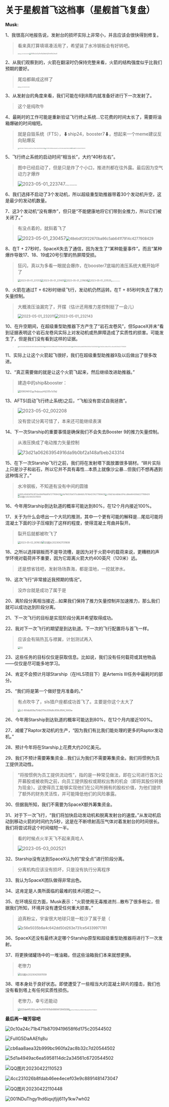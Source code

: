 # 关于星舰首飞这档事（星舰首飞复盘）

**Musk:** 

1、我很高兴地报告说，发射台的损坏实际上非常小，并且应该会很快得到修复。

> 看来真打算填填凑活用了，希望装了水冷钢板会有好转吧。
>
> <img src="assets/QQ图片20230420231357.jpg" alt="QQ图片20230420231357" style="zoom:20%;" /><img src="assets/7695e2e2ly1hd7q0ikbi4j20m80e3mz8.jpg" alt="7695e2e2ly1hd7q0ikbi4j20m80e3mz8" style="zoom: 33%;" />

2、从我们观察到的，火箭在翻滚时仍保持完整来看，火箭的结构强度似乎比我们预期的要好。

> 尾焰都飙成这样了
>
> <img src="assets/QQ图片20230420223358.jpg" alt="QQ图片20230420223358" style="zoom:20%;" />

3、从发射台的角度来看，我们可能在6到8周内就准备好进行下一次发射了。

> 这个是纯吹牛

4、最耗时的工作可能是重新验证飞行终止系统...它花费的时间太长了，需要将油箱爆破的时间缩短。

> 就是自毁系统（FTS），⬇ship24，booster7⬇。想起来一个meme建议反向贴爆反
>
> <img src="assets/3267e8c71406d0ce5521dc378de74b3813945088-1682951426526-5.jpg" alt="3267e8c71406d0ce5521dc378de74b3813945088" style="zoom:25%;" /><img src="assets/13791239f59dd5a5fb7ec4752f8c09a813945088.jpg" alt="13791239f59dd5a5fb7ec4752f8c09a813945088" style="zoom:25%;" /><img src="assets/QQ图片20230417235701.jpg" alt="QQ图片20230417235701" style="zoom:25%;" />

5、飞行终止系统的启动时间“相当长”，大约“40秒左右”。

> 图中已经启动了，但是只是炸了个小口，推进剂都在往外露。最后因为空气动力才爆炸
>
> ![2023-05-01_223747](assets/2023-05-01_223747.png)<img src="assets/QQ图片20230420231350.jpg" alt="QQ图片20230420231350" style="zoom:20%;" />

6、我们选择不启动了3个发动机，所以超级重型助推器带着30个发动机升空，这是最少的发动机数量。

7、这3个发动机“没有爆炸”，但只是“不能健康地将它们带到全推力，所以它们被关闭了。”

> 有没点着的，就斜着飞了
>
> ![2023-05-01_230457](assets/2023-05-01_230457.png)<img src="assets/48ebdf25f22670ba96c5ab641f7914c4277908429.jpg" alt="48ebdf25f22670ba96c5ab641f7914c4277908429" style="zoom: 80%;" />

8、在T + 27秒时，SpaceX失去了通信，因为发生了“某种能量事件”。而且“某种爆炸导致17、18、19或20号引擎的热屏障受损。

> 狂闪，真以为多看一眼就会爆炸，在booster7底端的液压系统大概开始坏了
>
> <img src="assets/2023-05-01_231312.jpg" alt="2023-05-01_231312" style="zoom: 50%;" /><img src="assets/2023-05-01_231451.jpg" alt="2023-05-01_231451" style="zoom: 50%;" /><img src="assets/2023-05-01_231608.jpg" alt="2023-05-01_231608" style="zoom: 50%;" /><img src="assets/2023-05-01_231535.jpg" alt="2023-05-01_231535" style="zoom: 50%;" /><img src="assets/QQ图片20230420220128.jpg" alt="QQ图片20230420220128" style="zoom:15%;" />

9、火箭在通过T + 62秒时继续飞行，发动机仍然运转。在T + 85秒时失去了推力矢量控制。

> 大概液压油漏完了，开摆（估计还用推力差控制挺了一会儿）
>
> <img src="assets/2023-05-01_232011.jpg" alt="2023-05-01_232011" style="zoom:80%;" /><img src="assets/2023-05-01_232143.jpg" alt="2023-05-01_232143" style="zoom:80%;" />

10、在升空期间，在超级重型助推器下方产生了“岩石龙卷风”，但SpaceX并未“看到证据表明这个岩石龙卷风实际上对发动机或热屏障造成了实质性的损害。可能发生了，但是我们没有看到这样的证据。

> <img src="assets/d1c321e535028336fdf7c9f97c8b6d4d13945088.jpg" alt="d1c321e535028336fdf7c9f97c8b6d4d13945088" style="zoom:25%;" /><img src="assets/03497d75c0068b494f7783c9f5a2932f20544502-1682955078037-26.jpg" alt="03497d75c0068b494f7783c9f5a2932f20544502" style="zoom:25%;" /><img src="assets/e6291ffe26a1bde9d6391fef60052b70443096221.jpg" alt="e6291ffe26a1bde9d6391fef60052b70443096221" style="zoom:25%;" /><img src="assets/c30d23dc4dfdec874ccdfeee64426eb2277908429.jpg" alt="c30d23dc4dfdec874ccdfeee64426eb2277908429" style="zoom:25%;" />

11、实际上让这个火箭起飞很好，我们在超级重型助推器9及以后做出了很多改进。

12、“真正需要做的就是让这个火箭飞起来，然后继续改进助推器。”

> 建造中的ship&booster：
>
> <img src="assets/0060AKH2gy1hdjnjuyhflj335s1c0kjl.jpg" alt="0060AKH2gy1hdjnjuyhflj335s1c0kjl" style="zoom: 50%;" />

13、AFTS(启动飞行终止系统)之后，“飞船没有尝试自我拯救”。

> ![2023-05-02_002208](assets/2023-05-02_002208.jpg)
>
> 没有尝试分离可惜了，本来还可能继续表演

14、下一次Starship的重要事情是确保我们不会失去Booster 9的推力矢量控制。

> 从液压换成了电动推力矢量控制
>
> ![73d21a06263954916da9b0bf2a148afbeb243314](assets/73d21a06263954916da9b0bf2a148afbeb243314-1682956081783-34.jpg)

15、在下一次Starship飞行之前，我们将在发射塔下面放置很多钢材。“碎片实际上只是沙子和岩石，所以它并不具有毒性...本质上就像沙尘暴...但我们不想再遇到这种情况了。”

> 水冷钢板，不知道有没有中间的圆锥
>
> <img src="assets/605c404b1e110c9f7cba38eff6dd61b7277908429.jpg" alt="605c404b1e110c9f7cba38eff6dd61b7277908429" style="zoom: 40%;" /><img src="assets/6a79b1235af373cd8e6d5c7674b4237e277908429.jpg" alt="6a79b1235af373cd8e6d5c7674b4237e277908429" style="zoom: 40%;" /><img src="assets/c30d23dc4dfdec874ccdfeee64426eb2277908429-1682957064919-41.jpg" alt="c30d23dc4dfdec874ccdfeee64426eb2277908429" style="zoom:40%;" /><img src="assets/QQ图片20230425215644.jpg" alt="QQ图片20230425215644" style="zoom: 40%;" />

16、今年用Starship到达轨道的概率可能达到80%，在12个月内接近100%。

17、关于为什么会喷出一个大坑的推测，其中一个更有可能的解释是...尾焰可能将混凝土下面的沙子压缩到了这样的程度，使得混凝土弯曲并裂开。

> 裂开后就都被吹飞了
>
> <img src="assets/2023-05-02_001633.jpg" alt="2023-05-02_001633" style="zoom: 50%;" /><img src="assets/QQ图片20230421131808.jpg" alt="QQ图片20230421131808" style="zoom: 50%;" />

18、之所以选择钢板而不是导流槽，是因为对于火箭中的载荷来说，更糟糕的声学环境对载荷并不重要，因为它距离火箭大约400英尺（120米）远。

> 还是想省钱吧，发射场场靠海，都是湿地，一挖就渗水。

19、这次飞行“非常接近我预期的情况”。

> 没炸台就是成功了属于是

20、离阶段分离相当接近...如果我们保持了推力矢量控制并加速推力，那么我们就可以成功达到阶段分离。

21、下一次飞行的目标是实现阶段分离并希望取得成功。

22、我对下一次飞行的期望是到达轨道。下一次的飞行配置将与首飞一样。

> 应该会有隔热瓦与襟翼，计划测试再入
>
> <img src="assets/10.jpg" alt="10" style="zoom: 50%;" />

23、这些任务的目标仅仅是获取信息。比如说，我们没有任何载荷或其他物品——仅仅是尽可能多地学习。

24、肯定不会预计月球Starship（在HLS项目下）是Artemis III任务中最耗时的部分。

25、“我们将是第一个做好登月准备的。”

> 有点吹牛了，sls猎户座都成功首飞了。主要是你这个太大了
>
> <img src="assets/v2-90fdb809a754b075fc009d8c959c95f4_1440w.jpg" alt="v2-90fdb809a754b075fc009d8c959c95f4_1440w" style="zoom:50%;" />

26、今年用Starship到达轨道的概率可能达到80%，在12个月内接近100%。

27、减缓了Raptor发动机的生产，“因为我们有比我们能处理的更多的Raptor发动机。”

28、预计今年将在Starship上花费大约20亿美元。

29、我们不预计需要筹集资金...我们认为我们不需要筹集资金。我们将惯例为员工提供流动性。

> “将按惯例为员工提供流动性”，指的是一种常见做法，即在公司进行首次公开募股或被收购之前，向员工提供股权或期权出售的机会（即将其股份转换为现金）。这使得员工能够实现他们在公司所拥有的股权价值，为他们提供了额外的财务灵活性，并可能降低他们的风险暴露。

30、但据我所知，我们不需要为SpaceX额外筹集资金。

31、对于下一次飞行，“我们将加快启动发动机和脱离发射台的速度。”从发动机启动到移动火箭的时间约为5秒，这是在不断喷射高压气体对着发射台的时间很长。我们将尝试将这个时间缩短一半。

> 看的时候点火半天飞不起来真哈人
>
> ![2023-05-03_002521](assets/2023-05-03_002521.jpg)

32、Starship没有达到SpaceX认为的“安全点”进行阶段分离。

> 分离机构应该没有损坏，只是没有执行分离程序

33、我认为SpaceX团队做得非常出色。

34、这肯定是人类所面临的最难的技术问题之一。

35、在环境反应方面，Musk表示：“火箭使用无毒推进剂...散布了很多粉尘，但据我们所知，环境并没有遭受任何重大损害。”

> 迫真粉尘，宇宙很大地球只是一粒沙了属于是（
>
> <img src="assets/c56e5035b6a4c642dd50d263e731ce54339971781.jpg" alt="c56e5035b6a4c642dd50d263e731ce54339971781" style="zoom:80%;" />

36、SpaceX还没有最终决定哪个Starship原型和超级重型助推器将进行下一次发射。

37、将更换储罐场中的一堆油箱，但这些油箱我们本来就想更换。

> 老惨力
>
> <img src="assets/QQ图片20230425001559.jpg" alt="QQ图片20230425001559" style="zoom: 50%;" />

38、塔本身处于良好状态。即使遭受了一些相当大的混凝土碎片的撞击，我们也没有看到塔上有任何实质性损伤。

> 老惨力，幸亏还能动
>
> <img src="assets/420defff5392cde7fe1f97f97b64989413945088.jpg" alt="420defff5392cde7fe1f97f97b64989413945088" style="zoom:50%;" /><img src="assets/6231c6798fe52ca101846726fb4b4760277908429.jpg" alt="6231c6798fe52ca101846726fb4b4760277908429" style="zoom:25%;" />

**最后再一睹芳容吧**

![0c10a24c71b471b8709419658f6d175c20544502](assets/0c10a24c71b471b8709419658f6d175c20544502.jpg)

![FuIIG5DaAAEfq8u](assets/FuIIG5DaAAEfq8u.jpg)

![cb6aa8aea32b999bc960fa2ac8b32c7d20544502](assets/cb6aa8aea32b999bc960fa2ac8b32c7d20544502.jpg)

![5d1a4949ac6ea5958114dc2a34561c6720544502](assets/5d1a4949ac6ea5958114dc2a34561c6720544502.jpg)

![QQ图片20230422110523](assets/QQ图片20230422110523.jpg)

![4cc231026b8fdab46ee4ecef03e9c8891481473047](assets/4cc231026b8fdab46ee4ecef03e9c8891481473047.jpg)

![QQ图片20230422110448](assets/QQ图片20230422110448.jpg)

![001NDuThgy1hd6iqxjfjij611y1kw7wh02](assets/001NDuThgy1hd6iqxjfjij611y1kw7wh02.jpg)
